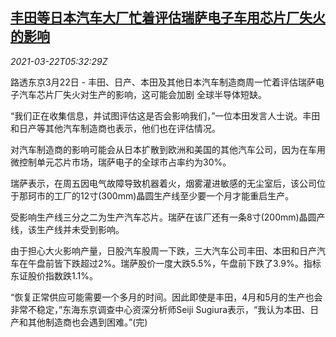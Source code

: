 <!--1616392862000-->
[丰田等日本汽车大厂忙着评估瑞萨电子车用芯片厂失火的影响](https://cn.reuters.com/article/japan-car-makers-renesas-fire-0322-idCNKBS2BE0GM)
------

<div><i>2021-03-22T05:32:29Z</i></div><p>路透东京3月22日 - 丰田、日产、本田及其他日本汽车制造商周一忙着评估瑞萨电子汽车芯片厂失火对生产的影响，这可能会加剧 全球半导体短缺。</p><p>“我们正在收集信息，并试图评估这是否会影响我们，”一位本田发言人士说。丰田和日产等其他汽车制造商也表示，他们也在评估情况。</p><p>对汽车制造商的影响可能会从日本扩散到欧洲和美国的其他汽车公司，因为在车用微控制单元芯片市场，瑞萨电子的全球市占率约为30%。</p><p>瑞萨表示，在周五因电气故障导致机器着火，烟雾灌进敏感的无尘室后，该公司位于那珂市的工厂的12寸(300mm)晶圆生产线至少要一个月才能重启生产。</p><p>受影响生产线三分之二为生产汽车芯片。瑞萨在该厂还有一条8寸(200mm)晶圆产线，该生产线并未受到影响。</p><p>由于担心大火影响产量，日股汽车股周一下跌，三大汽车公司丰田、本田和日产汽车在午盘前皆下跌超过2%。瑞萨股价一度大跌5.5%，午盘前下跌了3.9%。指标东证股价指数跌1.1%。</p><p>“恢复正常供应可能需要一个多月的时间。因此即使是丰田，4月和5月的生产也会非常不稳定，”东海东京调查中心资深分析师Seiji Sugiura表示，“我认为本田、日产和其他制造商也会遇到困难。”(完)</p>
